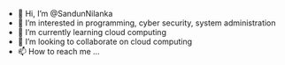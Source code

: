 - 👋 Hi, I’m @SandunNilanka
- 👀 I’m interested in programming, cyber security, system administration
- 🌱 I’m currently learning cloud computing
- 💞️ I’m looking to collaborate on cloud computing
- 📫 How to reach me ...

<!---
SandunNilanka/SandunNilanka is a ✨ special ✨ repository because its `README.md` (this file) appears on your GitHub profile.
You can click the Preview link to take a look at your changes.
--->
